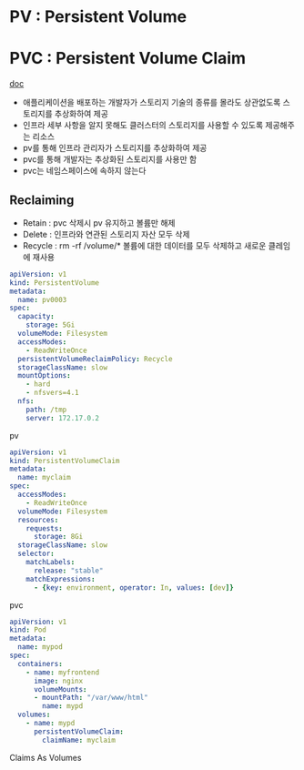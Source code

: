 
# PV : Persistent Volume
# PVC : Persistent Volume Claim

[doc](https://kubernetes.io/docs/concepts/storage/persistent-volumes/)

- 애플리케이션을 배포하는 개발자가 스토리지 기술의 종류를 몰라도 상관없도록 스토리지를 추상화하여 제공
- 인프라 세부 사항을 알지 못해도 클러스터의 스토리지를 사용할 수 있도록 제공해주는 리소스
- pv를 통해 인프라 관리자가 스토리지를 추상화하여 제공
- pvc를 통해 개발자는 추상화된 스토리지를 사용만 함
- pvc는 네임스페이스에 속하지 않는다

## Reclaiming
- Retain : pvc 삭제시 pv 유지하고 볼륨만 해제
- Delete : 인프라와 연관된 스토리지 자산 모두 삭제
- Recycle : rm -rf /volume/* 볼륨에 대한 데이터를 모두 삭제하고 새로운 클레임에 재사용


```yaml
apiVersion: v1
kind: PersistentVolume
metadata:
  name: pv0003
spec:
  capacity:
    storage: 5Gi
  volumeMode: Filesystem
  accessModes:
    - ReadWriteOnce
  persistentVolumeReclaimPolicy: Recycle
  storageClassName: slow
  mountOptions:
    - hard
    - nfsvers=4.1
  nfs:
    path: /tmp
    server: 172.17.0.2
```
pv

```yaml
apiVersion: v1
kind: PersistentVolumeClaim
metadata:
  name: myclaim
spec:
  accessModes:
    - ReadWriteOnce
  volumeMode: Filesystem
  resources:
    requests:
      storage: 8Gi
  storageClassName: slow
  selector:
    matchLabels:
      release: "stable"
    matchExpressions:
      - {key: environment, operator: In, values: [dev]}
```
pvc

```yaml
apiVersion: v1
kind: Pod
metadata:
  name: mypod
spec:
  containers:
    - name: myfrontend
      image: nginx
      volumeMounts:
      - mountPath: "/var/www/html"
        name: mypd
  volumes:
    - name: mypd
      persistentVolumeClaim:
        claimName: myclaim
```
Claims As Volumes

